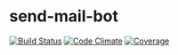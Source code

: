 # send-mail-bot
[![Build Status](https://travis-ci.org/raba-jp/send-mail-bot.svg?branch=master)](https://travis-ci.org/raba-jp/send-mail-bot) [![Code Climate](https://codeclimate.com/github/raba-jp/send-mail-bot/badges/gpa.svg)](https://codeclimate.com/github/raba-jp/send-mail-bot) [![Coverage](https://codeclimate.com/github/raba-jp/send-mail-bot/badges/coverage.svg)](https://codeclimate.com/github/raba-jp/send-mail-bot/coverage)
